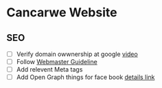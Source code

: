 # Cancarwe Website 

## SEO
 - [ ] Verify domain owwnership at google [video](https://github.com/phase7/cancare_updated.git)
 - [ ] Follow [Webmaster Guideline](https://developers.google.com/search/docs/advanced/guidelines/webmaster-guidelines)
 - [ ] Add relevent Meta tags
 - [ ] Add Open Graph things for face book [details link](https://www.freecodecamp.org/news/what-is-open-graph-and-how-can-i-use-it-for-my-website/)